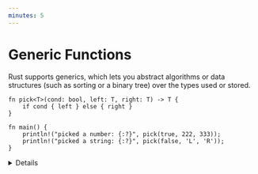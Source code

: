 ```yaml
---
minutes: 5
---
```


# Generic Functions

Rust supports generics, which lets you abstract algorithms or data structures
(such as sorting or a binary tree) over the types used or stored.

```rust,editable
fn pick<T>(cond: bool, left: T, right: T) -> T {
    if cond { left } else { right }
}

fn main() {
    println!("picked a number: {:?}", pick(true, 222, 333));
    println!("picked a string: {:?}", pick(false, 'L', 'R'));
}
```

<details>

- It can be helpful to show the monomorphized versions of `pick`, either before
  talking about the generic `pick` in order to show how generics can reduce code
  duplication, or after talking about generics to show how monomorphization
  works.

  ```rust
  fn pick_i32(cond: bool, left: i32, right: i32) -> i32 {
      if cond { left } else { right }
  }

  fn pick_char(cond: bool, left: char, right: char) -> char {
      if cond { left } else { right }
  }
  ```

- Rust infers a type for T based on the types of the arguments and return value.

- In this example we only use the primitive types `i32` and `char` for `T`, but
  we can use any type here, including user-defined types:

  ```rust,ignore
  struct Foo {
      val: u8,
  }

  pick(123, Foo { val: 7 }, Foo { val: 456 });
  ```

- This is similar to C++ templates, but Rust partially compiles the generic
  function immediately, so that function must be valid for all types matching
  the constraints. For example, try modifying `pick` to return `even + odd` if
  `n == 0`. Even if only the `pick` instantiation with integers is used, Rust
  still considers it invalid. C++ would let you do this.

- Generic code is turned into non-generic code based on the call sites. This is
  a zero-cost abstraction: you get exactly the same result as if you had
  hand-coded the data structures without the abstraction.

</details>
